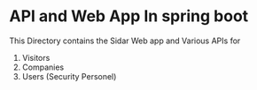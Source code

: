# API and Web App In spring boot

This Directory contains the Sidar Web app and Various APIs for
1. Visitors
2. Companies
3. Users (Security Personel)


